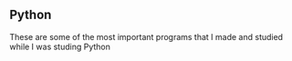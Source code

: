 ## Python

These are some of the most important programs that I made and studied while I was studing Python

